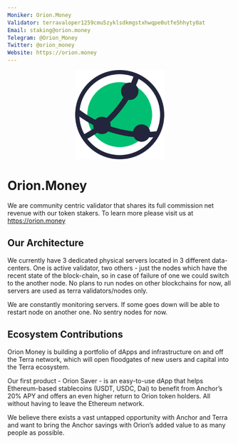 ```yaml
---
Moniker: Orion.Money
Validator: terravaloper1259cmu5zyklsdkmgstxhwqpe0utfe5hhyty0at
Email: staking@orion.money
Telegram: @Orion_Money
Twitter: @orion_money
Website: https://orion.money
---
```


<p align="center">
  <img src="orion-money.png" width="200" height="200">
</p>

# Orion.Money

We are community centric validator that shares its full commission net revenue with our token stakers. To learn more please visit us at https://orion.money

## Our Architecture

We currently have 3 dedicated physical servers located in 3 different data-centers. One is active validator, two others - just the nodes which have the recent state of the block-chain, so in case of failure of one we could switch to the another node. No plans to run nodes on other blockchains for now, all servers are used as terra validators/nodes only.

We are constantly monitoring servers. If some goes down will be able to restart node on another one. No sentry nodes for now.

## Ecosystem Contributions

Orion Money is building a portfolio of dApps and infrastructure on and off the Terra network, which will open floodgates of new users and capital into the Terra ecosystem.

Our first product - Orion Saver - is an easy-to-use dApp that helps Ethereum-based stablecoins (USDT, USDC, Dai) to benefit from Anchor’s 20% APY and offers an even higher return to Orion token holders. All without having to leave the Ethereum network.

We believe there exists a vast untapped opportunity with Anchor and Terra and want to bring the Anchor savings with Orion’s added value to as many people as possible.
